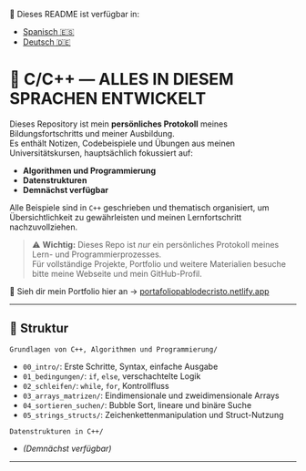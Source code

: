📘 Dieses README ist verfügbar in:  
- [Spanisch 🇪🇸](README.es.md)  
- [Deutsch 🇩🇪](README.de.md)  

# 📘 C/C++ — ALLES IN DIESEM SPRACHEN ENTWICKELT

Dieses Repository ist mein **persönliches Protokoll** meines Bildungsfortschritts und meiner Ausbildung.  
Es enthält Notizen, Codebeispiele und Übungen aus meinen Universitätskursen, hauptsächlich fokussiert auf:  
- **Algorithmen und Programmierung**  
- **Datenstrukturen**  
- **Demnächst verfügbar**  

Alle Beispiele sind in `C++` geschrieben und thematisch organisiert, um Übersichtlichkeit zu gewährleisten und meinen Lernfortschritt nachzuvollziehen.

> ⚠️ **Wichtig:** Dieses Repo ist *nur* ein persönliches Protokoll meines Lern- und Programmierprozesses.  
> Für vollständige Projekte, Portfolio und weitere Materialien besuche bitte meine Webseite und mein GitHub-Profil.

🔗 Sieh dir mein Portfolio hier an → [portafoliopablodecristo.netlify.app](https://portafoliopablodecristo.netlify.app/portfolio)

---

## 📂 Struktur

`Grundlagen von C++, Algorithmen und Programmierung/`  
- `00_intro/`: Erste Schritte, Syntax, einfache Ausgabe  
- `01_bedingungen/`: `if`, `else`, verschachtelte Logik  
- `02_schleifen/`: `while`, `for`, Kontrollfluss  
- `03_arrays_matrizen/`: Eindimensionale und zweidimensionale Arrays  
- `04_sortieren_suchen/`: Bubble Sort, lineare und binäre Suche  
- `05_strings_structs/`: Zeichenkettenmanipulation und Struct-Nutzung  

`Datenstrukturen in C++/`  
- *(Demnächst verfügbar)*  

---